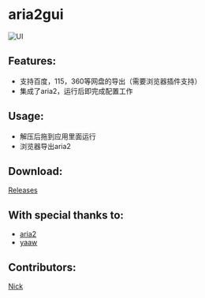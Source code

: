 aria2gui
===========

![UI](http://i.imgur.com/Jq8Ttyc.png)

## Features:

- 支持百度，115，360等网盘的导出（需要浏览器插件支持）
- 集成了aria2，运行后即完成配置工作

## Usage:

- 解压后拖到应用里面运行
- 浏览器导出aria2

## Download:

 [Releases](https://github.com/yangshun1029/aria2gui/releases)

## With special thanks to:  

 - [aria2](http://aria2.sourceforge.net/)
 - [yaaw](https://github.com/binux/yaaw)


## Contributors:  

[Nick](https://github.com/yangshun1029)



